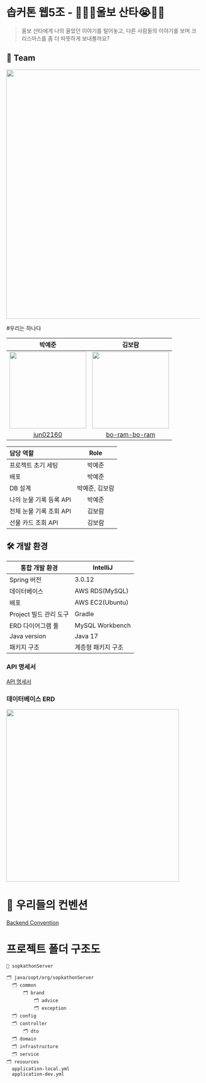 # 솝커톤 웹5조 - 🎅🏻😭울보 산타😭🎅🏻

> 울보 산타에게 나의 울었던 이야기를 털어놓고, 다른 사람들의 이야기를 보며 크리스마스를 좀 더 따뜻하게 보내볼까요?
> 

## 🧸 Team

<img src="https://github.com/33rd-SOPKATHON-TEAM5/Server/assets/80024278/0d9fd732-f74e-4d79-9e0e-202dedf68a83" width=650/>


#우리는 하나다


|                             박예준                             |                                                                김보람                                                                 |
| :----------------------------------------------------------: |:----------------------------------------------------------------------------------------------------------------------------------:|
| <img src="https://avatars.githubusercontent.com/u/80024278?v=4" width="200"/> | <img src="https://avatars.githubusercontent.com/u/128011308?s=400&u=633d530e6863dea1ad9f409fd2f979b85c018b6f&v=4" width="200"/> |
|              [jun02160](https://github.com/jun02160)               |                                             [bo-ram-bo-ram](https://github.com/bo-ram-bo-ram)



| 담당 역할              |   Role   |
|:-------------------|:--------:|
| 프로젝트 초기 세팅       |   박예준    |
| 배포                  |   박예준    |
| DB 설계              | 박예준, 김보람 |
| 나의 눈물 기록 등록 API  |   박예준    |
| 전체 눈물 기록 조회 API  |   김보람    |
| 선물 카드 조회 API      |   김보람    |

## 🛠️ 개발 환경
| 통합 개발 환경 | IntelliJ |
| --- | --- |
| Spring 버전 | 3.0.12 |
| 데이터베이스 | AWS RDS(MySQL) |
| 배포 | AWS EC2(Ubuntu) |
| Project 빌드 관리 도구 | Gradle |
| ERD 다이어그램 툴 | MySQL Workbench |
| Java version | Java 17 |
| 패키지 구조 | 계층형 패키지 구조 |


### API 명세서

[API 명세서](https://lemon-leather-188.notion.site/API-5099a39c67544ee287f8af9a823dff4d?pvs=4) 

### 데이터베이스 ERD
<img src="https://github.com/33rd-SOPKATHON-TEAM5/Server/assets/80024278/4c12c139-a425-494d-9ebd-86ca3d559ee1" width=450/>

# 👥 우리들의 컨벤션

[Backend Convention](https://www.notion.so/Convention-63f072abdafb445eb84710d223cf5330?pvs=21)


# 프로젝트 폴더 구조도
```
📂 sopkathonServer

🗂 java/sopt/org/sopkathonServer
  🗂 common
      🗂 brand
          🗂 advice
          🗂 exception
  🗂 config
  🗂 controller
      🗂 dto
  🗂 domain
  🗂 infrastructure
  🗂 service
🗂 resources
  application-local.yml
  application-dev.yml

```


